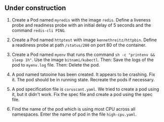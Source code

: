 
## Under construction

1. Create a Pod named `myredis` with the image `redis`. Define a liveness probe and readiness probe with an initial delay of 5 seconds and the command `redis-cli PING`.

2. Create a Pod named `httptest` with image `kennethreitz/httpbin`. Define a readiness probe at path `/status/200` on port 80 of the container.

3. Create a Pod named `myenv` that runs the command `sh -c "printenv && sleep 1h"`. Use the image `bitnami/kubectl`.
Then: Save the logs of the pod to `myenv.log` file.
Then: Delete the pod.

4. A pod named tatooine has been created. It appears to be crashing. Fix it. The pod should be in running state. Recreate the pods if necessary.

5. A pod specification file is `coruscant.yaml`. We tried to create a pod using it, but it didn't work. Fix the spec file and create a pod using the spec file.

6. Find the name of the pod which is using most CPU across all namespaces. Enter the name of pod in the file `high-cpu.yaml`.
